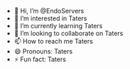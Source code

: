 - 👋 Hi, I’m @EndoServers
- 👀 I’m interested in Taters
- 🌱 I’m currently learning Taters
- 💞️ I’m looking to collaborate on Taters
- 📫 How to reach me Taters
- 😄 Pronouns: Taters
- ⚡ Fun fact: Taters

<!---
EndoServers/EndoServers is a ✨ special ✨ repository because its `README.md` (this file) appears on your GitHub profile.
You can click the Preview link to take a look at your changes.
--->
